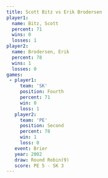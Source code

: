```yaml
---
title: Scott Bitz vs Erik Brodersen
player1:               
  name: Bitz, Scott    
  percent: 71          
  wins: 0              
  losses: 1            
player2:               
  name: Brodersen, Erik
  percent: 78          
  wins: 1              
  losses: 0            
games:
 - player1:          
     team: 'SK'      
     position: Fourth
     percent: 71     
     win: 0          
     loss: 1         
   player2:          
     team: 'PE'      
     position: Second
     percent: 78     
     win: 1          
     loss: 0         
   event: Brier        
   year: 2002          
   draw: Round Robin(9)
   score: PE 5 - SK 3  
---
```

